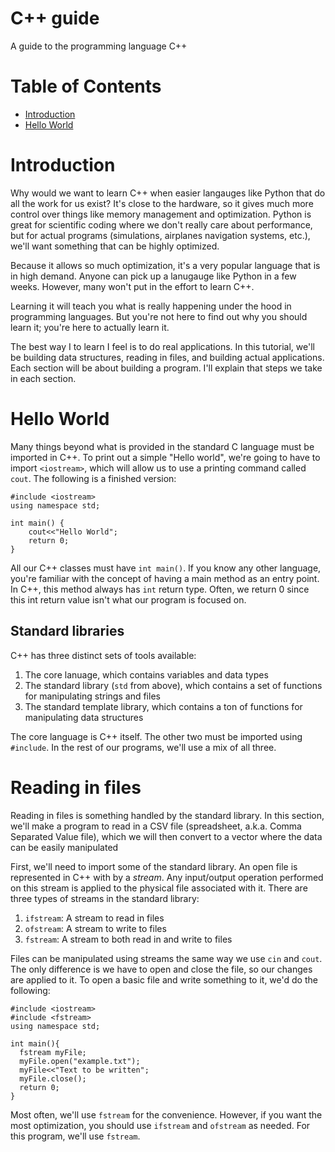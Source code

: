 # C++ guide
A guide to the programming language C++

# Table of Contents
<!--ts-->
   * [Introduction](#Introduction)
   * [Hello World](#Hello-World)
<!--te-->

# Introduction
Why would we want to learn C++ when easier langauges like Python that do all the work for us exist? It's close to the hardware, so it gives much more control over things like memory management and optimization. Python is great for scientific coding where we don't really care about performance, but for actual programs (simulations, airplanes navigation systems, etc.), we'll want something that can be highly optimized.

Because it allows so much optimization, it's a very popular language that is in high demand. Anyone can pick up a lanugauge like Python in a few weeks. However, many won't put in the effort to learn C++. 

Learning it will teach you what is really happening under the hood in programming languages. But you're not here to find out why you should learn it; you're here to actually learn it. 

The best way I to learn I feel is to do real applications. In this tutorial, we'll be building data structures, reading in files, and building actual applications. Each section will be about building a program. I'll explain that steps we take in each section.

# Hello World
Many things beyond what is provided in the standard C language must be imported in C++. To print out a simple "Hello world", we're going to have to import ```<iostream>```, which will allow us to use a printing command called ```cout```. The following is a finished version:
```
#include <iostream>
using namespace std;

int main() {
    cout<<"Hello World";
    return 0;
}
```

All our C++ classes must have ```int main()```. If you know any other language, you're familiar with the concept of having a main method as an entry point. In C++, this method always has ```int``` return type. Often, we return 0 since this int return value isn't what our program is focused on.

## Standard libraries

C++ has three distinct sets of tools available: 
1. The core lanuage, which contains variables and data types
2. The standard library (```std``` from above), which contains a set of functions for manipulating strings and files
3. The standard template library, which contains a ton of functions for manipulating data structures

The core language is C++ itself. The other two must be imported using ```#include```. In the rest of our programs, we'll use a mix of all three.

# Reading in files

Reading in files is something handled by the standard library. In this section, we'll make a program to read in a CSV file (spreadsheet, a.k.a. Comma Separated Value file), which we will then convert to a vector where the data can be easily manipulated

First, we'll need to import some of the standard library. An open file is represented in C++ with by a *stream*. Any input/output operation performed on this stream is applied to the physical file associated with it. There are three types of streams in the standard library:
1. ```ifstream```: A stream to read in files
2. ```ofstream```: A stream to write to files
3. ```fstream```: A stream to both read in and write to files

Files can be manipulated using streams the same way we use ```cin``` and ```cout```. The only difference is we have to open and close the file, so our changes are applied to it. To open a basic file and write something to it, we'd do the following:

```
#include <iostream>
#include <fstream>
using namespace std;

int main(){
  fstream myFile;
  myFile.open("example.txt");
  myFile<<"Text to be written";
  myFile.close();
  return 0;
}
```

Most often, we'll use ```fstream``` for the convenience. However, if you want the most optimization, you should use ```ifstream``` and ```ofstream``` as needed. For this program, we'll use ```fstream```.
